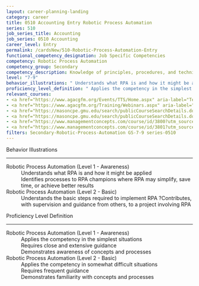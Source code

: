 ```yaml
---
layout: career-planning-landing
category: career
title: 0510 Accounting Entry Robotic Process Automation
series: 510
job_series_title: Accounting
job_series: 0510 Accounting
career_level: Entry
permalink: /cardsNew/510-Robotic-Process-Automation-Entry
functional_competency_designation: Job Specific Competencies
competency: Robotic Process Automation
competency_group: Secondary
competency_description: Knowledge of principles, procedures, and techniques associated with software that can be easily implemented to replace/perform basic, repetitive tasks (e.g., processing transactions, gathering and integrating data, responding to inquiries) across software applications.
level: "7-9"
behavior_illustrations: " Understands what RPA is and how it might be applied  Identifies processes to RPA champions where RPA may simplify, save time, or achieve better results ?  Understands the basic steps required to implement RPA ?Contributes, with supervision and guidance from others, to a project involving RPA"
proficiency_level_definition: " Applies the competency in the simplest situations  Requires close and extensive guidance  Demonstrates awareness of concepts and processes ?  Applies the competency in somewhat difficult situations  Requires frequent guidance  Demonstrates familiarity with concepts and processes"
relevant_courses: 
- <a href="https://www.agacgfm.org/Events/TTS/Home.aspx" aria-label="Technology and Transformation Summit (TTS) - https://www.agacgfm.org/Events/TTS/Home.aspx">Technology and Transformation Summit (TTS)</a>, AGA
- <a href="https://www.agacgfm.org/Training/Webinars.aspx" aria-label="Webinar - Robotic Process Automation/ Artificial Intelligence - https://www.agacgfm.org/Training/Webinars.aspx">Webinar - Robotic Process Automation/ Artificial Intelligence</a>, AGA
- <a href="https://masoncpe.gmu.edu/search/publicCourseSearchDetails.do?method=load&courseId=2408920" aria-label="PEBU 0361 Accounting Analytics - https://masoncpe.gmu.edu/search/publicCourseSearchDetails.do?method=load&courseId=2408920">PEBU 0361 Accounting Analytics</a>, George Mason University
- <a href="https://masoncpe.gmu.edu/search/publicCourseSearchDetails.do?method=load&courseId=2408919" aria-label="PEBU 0361 Accounting Analytics - https://masoncpe.gmu.edu/search/publicCourseSearchDetails.do?method=load&courseId=2408919">PEBU 0361 Accounting Analytics</a>, George Mason University
- <a href="https://www.managementconcepts.com/course/id/3800?utm_source=CFOportal&utm_medium=listing&utm_campaign=CFOTTEP&utm_id=23FM" aria-label="Emerging Technologies - Robotic Process Automation, RPA - https://www.managementconcepts.com/course/id/3800?utm_source=CFOportal&utm_medium=listing&utm_campaign=CFOTTEP&utm_id=23FM">Emerging Technologies - Robotic Process Automation, RPA</a>, Management Concepts
- <a href="https://www.managementconcepts.com/course/id/3801?utm_source=CFOportal&utm_medium=listing&utm_campaign=CFOTTEP&utm_id=23FM" aria-label="Emerging Technologies&#58; Cutting-Edge Applications - https://www.managementconcepts.com/course/id/3801?utm_source=CFOportal&utm_medium=listing&utm_campaign=CFOTTEP&utm_id=23FM">Emerging Technologies&#58; Cutting-Edge Applications</a>, Management Concepts
filters: Secondary-Robotic-Process-Automation GS-7-9 series-0510
---
```


<div class="desktop:grid-col-6 margin-y-3">
  <div class="border-top-2 bg-white padding-3 shadow-5 height-full members-hover border-1px button-border border-top-blue radius-lg">
    <p class="text-bold label-color font-size-21">Behavior Illustrations</p>
    <hr class="hr-green"/>
    <dl class="text-base card-content-color"><dt>Robotic Process Automation (Level 1 - Awareness)</dt><dd>Understands what RPA is and how it might be applied </dd><dd>Identifies processes to RPA champions where RPA may simplify, save time, or achieve better results</dd><dt>Robotic Process Automation (Level 2 - Basic)</dt><dd>Understands the basic steps required to implement RPA ?Contributes, with supervision and guidance from others, to a project involving RPA</dd></dl>
  </div>
</div>
<div class="desktop:grid-col-6 margin-y-3">
  <div class="border-top-2 bg-white padding-3 shadow-5 height-full members-hover border-1px button-border border-top-blue radius-lg">
    <p class="text-bold label-color font-size-21">Proficiency Level Definition</p>
     <hr class="hr-green"/>
    <dl class="text-base card-content-color"><dt>Robotic Process Automation (Level 1 - Awareness)</dt><dd>Applies the competency in the simplest situations </dd><dd>Requires close and extensive guidance </dd><dd>Demonstrates awareness of concepts and processes</dd><dt>Robotic Process Automation (Level 2 - Basic)</dt><dd>Applies the competency in somewhat difficult situations </dd><dd>Requires frequent guidance </dd><dd>Demonstrates familiarity with concepts and processes</dd></dl>
  </div>
</div>
